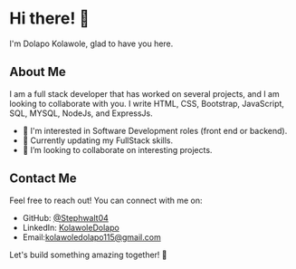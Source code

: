 
# Hi there! 👋

I'm Dolapo Kolawole, glad to have you here.

## About Me
I am a full stack developer that has worked on several projects, and I am looking to collaborate with you.
I write HTML, CSS, Bootstrap, JavaScript, SQL, MYSQL, NodeJs, and ExpressJs.

- 👀 I'm interested in Software Development roles (front end or backend).
- 🌱 Currently updating my FullStack skills.
- 💞️ I’m looking to collaborate on interesting projects.

## Contact Me

Feel free to reach out! You can connect with me on:

- GitHub: [@Stephwalt04](https://github.com/Stephwalt04)
- LinkedIn: [KolawoleDolapo](https://www.linkedin.com/in/kolawole-dolapo-963a37242/)
- Email:kolawoledolapo115@gmail.com

Let's build something amazing together! 🚀
```

